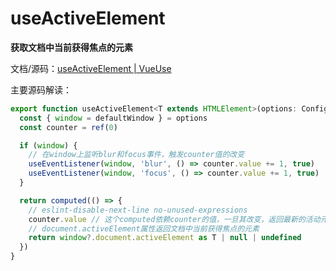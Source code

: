# useActiveElement

**获取文档中当前获得焦点的元素**

文档/源码：[useActiveElement | VueUse](https://vueuse.org/core/useActiveElement/)

主要源码解读：

```javascript
export function useActiveElement<T extends HTMLElement>(options: ConfigurableWindow = {}) {
  const { window = defaultWindow } = options
  const counter = ref(0)

  if (window) {
    // 在window上监听blur和focus事件，触发counter值的改变
    useEventListener(window, 'blur', () => counter.value += 1, true)
    useEventListener(window, 'focus', () => counter.value += 1, true)
  }

  return computed(() => {
    // eslint-disable-next-line no-unused-expressions
    counter.value // 这个computed依赖counter的值，一旦其改变，返回最新的活动元素
    // document.activeElement属性返回文档中当前获得焦点的元素
    return window?.document.activeElement as T | null | undefined
  })
}

```

